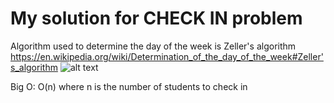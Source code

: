 # My solution for CHECK IN problem

Algorithm used to determine the day of the week is Zeller's algorithm
<https://en.wikipedia.org/wiki/Determination_of_the_day_of_the_week#Zeller's_algorithm>
![alt text](https://a.pomf.cat/ypqapf.png)

Big O: O(n) where n is the number of students to check in